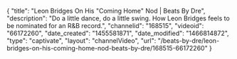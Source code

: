 {
    "title": "Leon Bridges On His \"Coming Home\" Nod | Beats By Dre",
    "description": "Do a little dance, do a little swing. How Leon Bridges feels to be nominated for an R&B record.",
    "channelid": "168515",
    "videoid": "66172260",
    "date_created": "1455581871",
    "date_modified": "1466814872",
    "type": "captivate",
    "layout": "channelVideo",
    "url": "\/beats-by-dre\/leon-bridges-on-his-coming-home-nod-beats-by-dre\/168515-66172260"
}